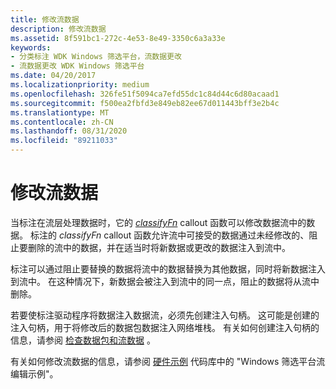```yaml
---
title: 修改流数据
description: 修改流数据
ms.assetid: 8f591bc1-272c-4e53-8e49-3350c6a3a33e
keywords:
- 分类标注 WDK Windows 筛选平台，流数据更改
- 流数据更改 WDK Windows 筛选平台
ms.date: 04/20/2017
ms.localizationpriority: medium
ms.openlocfilehash: 326fe51f5094ca7efd55dc1c84d44c6d80acaad1
ms.sourcegitcommit: f500ea2fbfd3e849eb82ee67d011443bff3e2b4c
ms.translationtype: MT
ms.contentlocale: zh-CN
ms.lasthandoff: 08/31/2020
ms.locfileid: "89211033"
---
```

# <a name="modifying-stream-data"></a>修改流数据


当标注在流层处理数据时，它的 [*classifyFn*](/windows-hardware/drivers/ddi/fwpsk/nc-fwpsk-fwps_callout_classify_fn0) callout 函数可以修改数据流中的数据。 标注的 *classifyFn* callout 函数允许流中可接受的数据通过未经修改的、阻止要删除的流中的数据，并在适当时将新数据或更改的数据注入到流中。

标注可以通过阻止要替换的数据将流中的数据替换为其他数据，同时将新数据注入到流中。 在这种情况下，新数据会被注入到流中的同一点，阻止的数据将从流中删除。

若要使标注驱动程序将数据注入数据流，必须先创建注入句柄。 这可能是创建的注入句柄，用于将修改后的数据包数据注入网络堆栈。 有关如何创建注入句柄的信息，请参阅 [检查数据包和流数据](inspecting-packet-and-stream-data.md) 。

有关如何修改流数据的信息，请参阅 [硬件示例](https://go.microsoft.com/fwlink/p/?LinkId=618052) 代码库中的 "Windows 筛选平台流编辑示例"。

 

